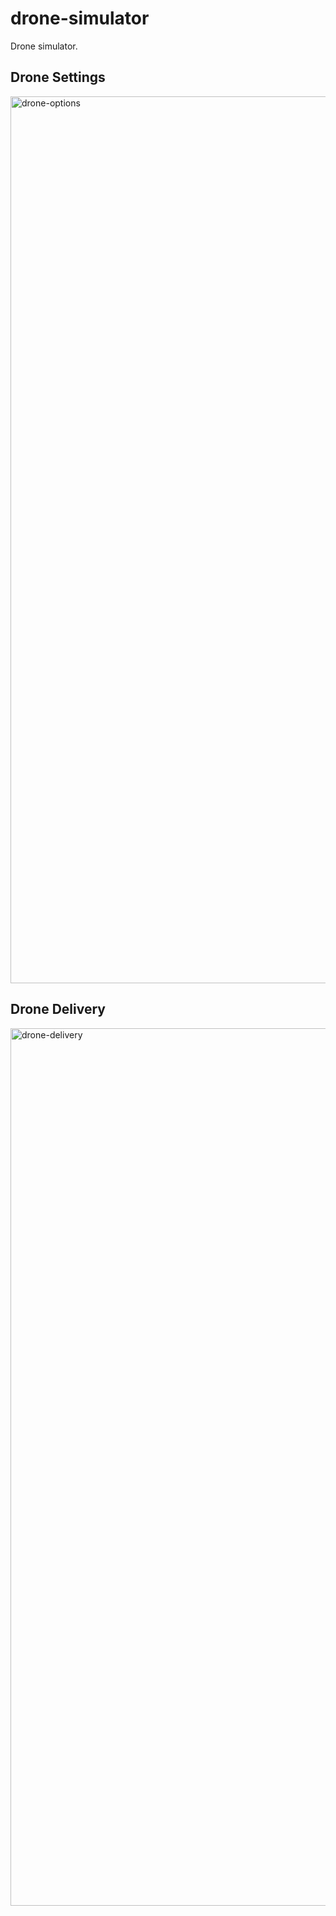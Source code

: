 # drone-simulator
Drone simulator.
## Drone Settings
<img width="1419" alt="drone-options" src="https://github.com/user-attachments/assets/af238d4d-878d-43b4-b3e2-0aa88dec3f53">

## Drone Delivery
<img width="1404" alt="drone-delivery" src="https://github.com/user-attachments/assets/9bc2f019-e067-4cc5-8ebd-2c4f334cbe0b">
